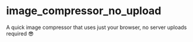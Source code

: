 # image_compressor_no_upload

A quick image compressor that uses just your browser, no server uploads required 😎
